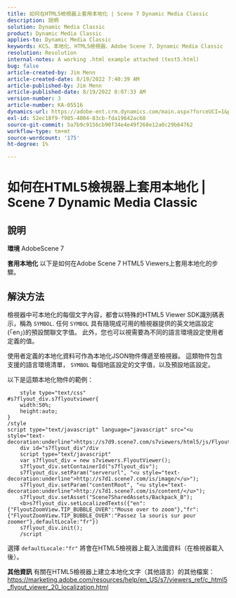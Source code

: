 ```yaml
---
title: 如何在HTML5檢視器上套用本地化 | Scene 7 Dynamic Media Classic
description: 說明
solution: Dynamic Media Classic
product: Dynamic Media Classic
applies-to: Dynamic Media Classic
keywords: KCS、本地化、HTML5檢視器、Adobe Scene 7、Dynamic Media Classic
resolution: Resolution
internal-notes: A working .html example attached (test5.html)
bug: false
article-created-by: Jim Menn
article-created-date: 8/19/2022 7:40:39 AM
article-published-by: Jim Menn
article-published-date: 8/19/2022 8:07:33 AM
version-number: 3
article-number: KA-05516
dynamics-url: https://adobe-ent.crm.dynamics.com/main.aspx?forceUCI=1&pagetype=entityrecord&etn=knowledgearticle&id=37f9dc35-921f-ed11-b83e-0022480866ad
exl-id: 52ec18f9-f985-4004-83cb-fda19642ac68
source-git-commit: 5a7b9c9156cb90f34e4e49f268e12a0c29b64762
workflow-type: tm+mt
source-wordcount: '175'
ht-degree: 1%

---
```


# 如何在HTML5檢視器上套用本地化 | Scene 7 Dynamic Media Classic

## 說明


<b>環境</b>
AdobeScene 7

<b>套用本地化</b>
以下是如何在Adobe Scene 7 HTML5 Viewers上套用本地化的步驟。




## 解決方法


檢視器中可本地化的每個文字內容，都會以特殊的HTML5 Viewer SDK識別碼表示，稱為 `SYMBOL`.
任何 `SYMBOL` 具有隨現成可用的檢視器提供的英文地區設定(「en」)的預設關聯文字值。 此外，您也可以視需要為不同的語言環境設定使用者定義的值。

使用者定義的本地化資料可作為本地化JSON物件傳遞至檢視器。
這類物件包含支援的語言環境清單， `SYMBOL` 每個地區設定的文字值，以及預設地區設定。

以下是這類本地化物件的範例：

```
    style type="text/css"
#s7flyout_div.s7flyoutviewer{
    width:50%;
    height:auto;
}
/style
script type="text/javascript" language="javascript" src="<u style="text-decoration:underline">https://s7d9.scene7.com/s7viewers/html5/js/FlyoutViewer.js</u>"/script
    div id="s7flyout_div"/div
    script type="text/javascript"
    var s7flyout_div = new s7viewers.FlyoutViewer();
    s7flyout_div.setContainerId("s7flyout_div");
    s7flyout_div.setParam("serverurl", "<u style="text-decoration:underline">http://s7d1.scene7.com/is/image/</u>");
    s7flyout_div.setParam("contentRoot", "<u style="text-decoration:underline">http://s7d1.scene7.com/is/content/</u>");
    s7flyout_div.setAsset("Scene7SharedAssets/Backpack_B");
    <b>s7flyout_div.setLocalizedTexts({"en":{"FlyoutZoomView.TIP_BUBBLE_OVER":"Mouse over to zoom"},"fr":{"FlyoutZoomView.TIP_BUBBLE_OVER":"Passez la souris sur pour zoomer"},defaultLocale:"fr"})
    s7flyout_div.init();
    /script
```

選擇 `defaultLocale:"fr"` 將會在HTML5檢視器上載入法國資料（在檢視器載入後）。

<b>其他資訊</b>
有關在HTML5檢視器上建立本地化文字（其他語言）的其他檔案： https://marketing.adobe.com/resources/help/en_US/s7/viewers_ref/c_html5_flyout_viewer_20_localization.html
